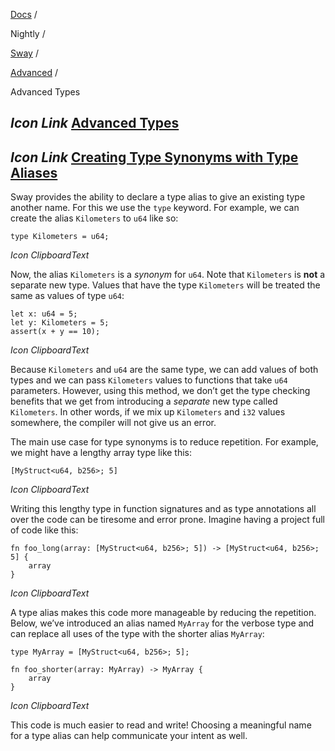 [Docs](https://docs.fuel.network/) /

Nightly  /

[Sway](https://docs.fuel.network/docs/nightly/sway/) /

[Advanced](https://docs.fuel.network/docs/nightly/sway/advanced/) /

Advanced Types

## _Icon Link_ [Advanced Types](https://docs.fuel.network/docs/nightly/sway/advanced/advanced_types/\#advanced-types)

## _Icon Link_ [Creating Type Synonyms with Type Aliases](https://docs.fuel.network/docs/nightly/sway/advanced/advanced_types/\#creating-type-synonyms-with-type-aliases)

Sway provides the ability to declare a type alias to give an existing type another name. For this we use the `type` keyword. For example, we can create the alias `Kilometers` to `u64` like so:

```fuel_Box fuel_Box-idXKMmm-css
type Kilometers = u64;
```

_Icon ClipboardText_

Now, the alias `Kilometers` is a _synonym_ for `u64`. Note that `Kilometers` is **not** a separate new type. Values that have the type `Kilometers` will be treated the same as values of type `u64`:

```fuel_Box fuel_Box-idXKMmm-css
let x: u64 = 5;
let y: Kilometers = 5;
assert(x + y == 10);
```

_Icon ClipboardText_

Because `Kilometers` and `u64` are the same type, we can add values of both types and we can pass `Kilometers` values to functions that take `u64` parameters. However, using this method, we don’t get the type checking benefits that we get from introducing a _separate_ new type called `Kilometers`. In other words, if we mix up `Kilometers` and `i32` values somewhere, the compiler will not give us an error.

The main use case for type synonyms is to reduce repetition. For example, we might have a lengthy array type like this:

```fuel_Box fuel_Box-idXKMmm-css
[MyStruct<u64, b256>; 5]
```

_Icon ClipboardText_

Writing this lengthy type in function signatures and as type annotations all over the code can be tiresome and error prone. Imagine having a project full of code like this:

```fuel_Box fuel_Box-idXKMmm-css
fn foo_long(array: [MyStruct<u64, b256>; 5]) -> [MyStruct<u64, b256>; 5] {
    array
}
```

_Icon ClipboardText_

A type alias makes this code more manageable by reducing the repetition. Below, we’ve introduced an alias named `MyArray` for the verbose type and can replace all uses of the type with the shorter alias `MyArray`:

```fuel_Box fuel_Box-idXKMmm-css
type MyArray = [MyStruct<u64, b256>; 5];

fn foo_shorter(array: MyArray) -> MyArray {
    array
}
```

_Icon ClipboardText_

This code is much easier to read and write! Choosing a meaningful name for a type alias can help communicate your intent as well.